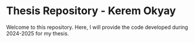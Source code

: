 # Thesis Repository - Kerem Okyay
Welcome to this repository. Here, I will provide the code developed during 2024-2025 for my thesis. 

